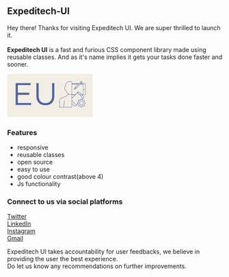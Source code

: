 ## Expeditech-UI
Hey there! Thanks for visiting Expeditech UI. We are super thrilled to launch it.<br><br>
**Expeditech UI** is a fast and furious CSS component library made using reusable classes. And as it's name implies it gets your tasks done faster and sooner.

<img src="https://github.com/Namrata-J/Expeditech-UI/blob/dev/Images/Expeditech%20UI-logos.jpeg" alt="drawing" width="200"/>

### Features
* responsive
* reusable classes
* open source
* easy to use
* good colour contrast(above 4)
* Js functionality


### Connect to us via social platforms
[Twitter](https://twitter.com/muse_the_coder) <br>
[LinkedIn](https://www.linkedin.com/in/namrata-jain-2b6203216/) <br>
[Instagram](https://www.instagram.com/the_dexterous_me/?r=nametag) <br>
[Gmail](namratajain29001@gmail.com) <br>


Expeditech UI takes accountability for user feedbacks, we believe in providing the user the best experience.<br>
Do let us know any recommendations on further improvements.
